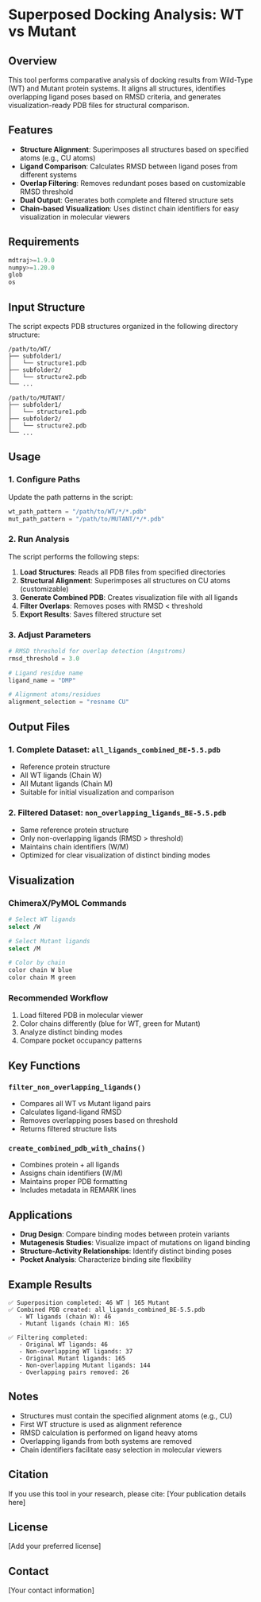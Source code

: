 # Superposed Docking Analysis: WT vs Mutant

## Overview

This tool performs comparative analysis of docking results from Wild-Type (WT) and Mutant protein systems. It aligns all structures, identifies overlapping ligand poses based on RMSD criteria, and generates visualization-ready PDB files for structural comparison.

## Features

- **Structure Alignment**: Superimposes all structures based on specified atoms (e.g., CU atoms)
- **Ligand Comparison**: Calculates RMSD between ligand poses from different systems
- **Overlap Filtering**: Removes redundant poses based on customizable RMSD threshold
- **Dual Output**: Generates both complete and filtered structure sets
- **Chain-based Visualization**: Uses distinct chain identifiers for easy visualization in molecular viewers

## Requirements

```python
mdtraj>=1.9.0
numpy>=1.20.0
glob
os
```

## Input Structure

The script expects PDB structures organized in the following directory structure:

```
/path/to/WT/
├── subfolder1/
│   └── structure1.pdb
├── subfolder2/
│   └── structure2.pdb
└── ...

/path/to/MUTANT/
├── subfolder1/
│   └── structure1.pdb
├── subfolder2/
│   └── structure2.pdb
└── ...
```

## Usage

### 1. Configure Paths

Update the path patterns in the script:

```python
wt_path_pattern = "/path/to/WT/*/*.pdb"
mut_path_pattern = "/path/to/MUTANT/*/*.pdb"
```

### 2. Run Analysis

The script performs the following steps:

1. **Load Structures**: Reads all PDB files from specified directories
2. **Structural Alignment**: Superimposes all structures on CU atoms (customizable)
3. **Generate Combined PDB**: Creates visualization file with all ligands
4. **Filter Overlaps**: Removes poses with RMSD < threshold
5. **Export Results**: Saves filtered structure set

### 3. Adjust Parameters

```python
# RMSD threshold for overlap detection (Angstroms)
rmsd_threshold = 3.0

# Ligand residue name
ligand_name = "DMP"

# Alignment atoms/residues
alignment_selection = "resname CU"
```

## Output Files

### 1. Complete Dataset: `all_ligands_combined_BE-5.5.pdb`

- Reference protein structure
- All WT ligands (Chain W)
- All Mutant ligands (Chain M)
- Suitable for initial visualization and comparison

### 2. Filtered Dataset: `non_overlapping_ligands_BE-5.5.pdb`

- Same reference protein structure
- Only non-overlapping ligands (RMSD > threshold)
- Maintains chain identifiers (W/M)
- Optimized for clear visualization of distinct binding modes

## Visualization

### ChimeraX/PyMOL Commands

```bash
# Select WT ligands
select /W

# Select Mutant ligands  
select /M

# Color by chain
color chain W blue
color chain M green
```

### Recommended Workflow

1. Load filtered PDB in molecular viewer
2. Color chains differently (blue for WT, green for Mutant)
3. Analyze distinct binding modes
4. Compare pocket occupancy patterns

## Key Functions

### `filter_non_overlapping_ligands()`
- Compares all WT vs Mutant ligand pairs
- Calculates ligand-ligand RMSD
- Removes overlapping poses based on threshold
- Returns filtered structure lists

### `create_combined_pdb_with_chains()`
- Combines protein + all ligands
- Assigns chain identifiers (W/M)
- Maintains proper PDB formatting
- Includes metadata in REMARK lines

## Applications

- **Drug Design**: Compare binding modes between protein variants
- **Mutagenesis Studies**: Visualize impact of mutations on ligand binding
- **Structure-Activity Relationships**: Identify distinct binding poses
- **Pocket Analysis**: Characterize binding site flexibility

## Example Results

```
✅ Superposition completed: 46 WT | 165 Mutant
✅ Combined PDB created: all_ligands_combined_BE-5.5.pdb
   - WT ligands (chain W): 46
   - Mutant ligands (chain M): 165

✅ Filtering completed:
   - Original WT ligands: 46
   - Non-overlapping WT ligands: 37
   - Original Mutant ligands: 165  
   - Non-overlapping Mutant ligands: 144
   - Overlapping pairs removed: 26
```

## Notes

- Structures must contain the specified alignment atoms (e.g., CU)
- First WT structure is used as alignment reference
- RMSD calculation is performed on ligand heavy atoms
- Overlapping ligands from both systems are removed
- Chain identifiers facilitate easy selection in molecular viewers

## Citation

If you use this tool in your research, please cite:
[Your publication details here]

## License

[Add your preferred license]

## Contact

[Your contact information]
